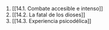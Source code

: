 
1. [[14.1. Combate accesible e intenso]]
2. [[14.2. La fatal de los dioses]]
3. [[14.3. Experiencia psicodélica]]
